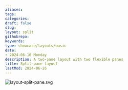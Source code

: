 ```yaml
---
aliases: 
tags:
categories:
draft: false
slug: 
layout: split
githubrepo: 
keywords: 
type: showcase/layouts/basic
date:
- 2024-06-10 Monday
description: A two-pane layout with two flexible panes
title: Split-pane layout
lastMod: 2024-06-26
---
```

![layout-split-pane.svg](/assets/layout-split-pane_1719430867337_0.svg)
